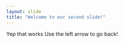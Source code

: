 ```yaml
---
layout: slide
title: "Welcome to our second slide!"
---
```

Yep that works
Use the left arrow to go back!
